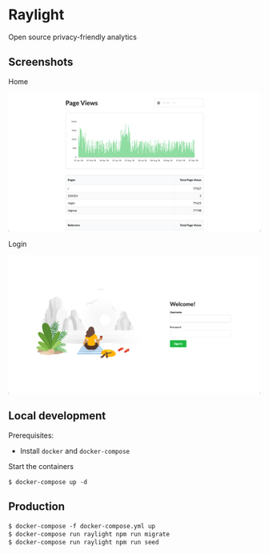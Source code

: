 # Raylight

Open source privacy-friendly analytics

## Screenshots

Home

![Screenshot](./docs/home.png)

Login

![Screenshot](./docs/login.png)

## Local development

Prerequisites:

- Install `docker` and `docker-compose`

Start the containers

```shell
$ docker-compose up -d
```

## Production

```shell
$ docker-compose -f docker-compose.yml up
$ docker-compose run raylight npm run migrate
$ docker-compose run raylight npm run seed
```
